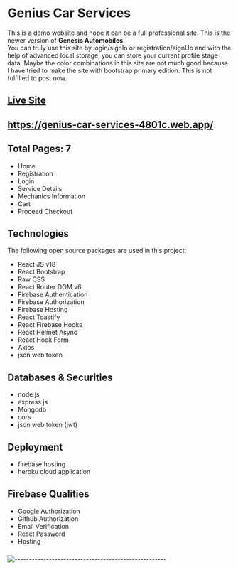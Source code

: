 # Genius Car Services
This is a demo website and hope it can be a full professional site. 
This is the newer version of **Genesis Automobiles**.  
You can truly use this site by login/signIn or registration/signUp and with the help of advanced local storage, you can store your current profile stage data. Maybe the color combinations in this site are not much good because I have tried to make the site with bootstrap primary edition.
This is not fulfilled to post now.

## [Live Site](https://genius-car-services-4801c.web.app/)
## https://genius-car-services-4801c.web.app/

## Total Pages: 7
* Home 
* Registration
* Login
* Service Details
* Mechanics Information
* Cart
* Proceed Checkout

## Technologies

The following open source packages are used in this project:
* React JS v18
* React Bootstrap
* Raw CSS
* React Router DOM v6
* Firebase Authentication
* Firebase Authorization
* Firebase Hosting
* React Toastify
* React Firebase Hooks
* React Helmet Async
* React Hook Form
* Axios
* json web token


## Databases & Securities
* node js
* express js
* Mongodb
* cors
* json web token (jwt)


## Deployment
* firebase hosting
* heroku cloud application


## Firebase Qualities
* Google Authorization
* Github Authorization
* Email Verification
* Reset Password
* Hosting

##### 
##### 
##### 
##### 
##### 

![-----------------------------------------------------](https://raw.githubusercontent.com/andreasbm/readme/master/assets/lines/rainbow.png)
